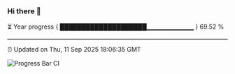 ### Hi there 👋

⏳ Year progress { ████████████████████▁▁▁▁▁▁▁▁▁▁ } 69.52 %

---

⏰ Updated on Thu, 11 Sep 2025 18:06:35 GMT

![Progress Bar CI](https://github.com/liununu/liununu/workflows/Progress%20Bar%20CI/badge.svg)
